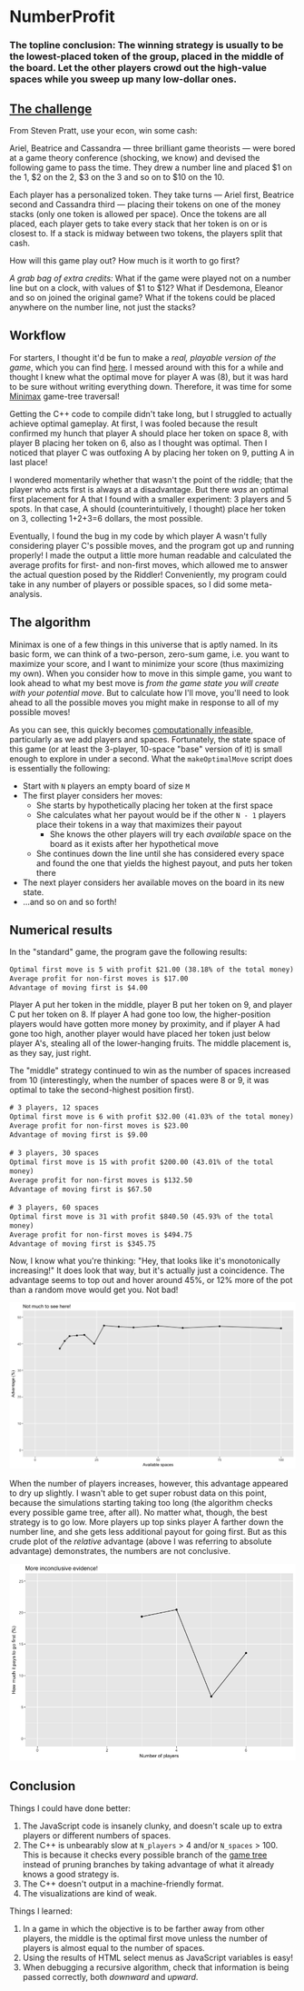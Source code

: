 # NumberProfit

### The topline conclusion: The winning strategy is usually to be the lowest-placed token of the group, placed in the middle of the board. Let the other players crowd out the high-value spaces while you sweep up many low-dollar ones.

## [The challenge](https://fivethirtyeight.com/features/step-1-game-theory-step-2-step-3-profit/)
From Steven Pratt, use your econ, win some cash:

Ariel, Beatrice and Cassandra — three brilliant game theorists — were bored at a game theory conference (shocking, we know) and devised the following game to pass the time. They drew a number line and placed $1 on the 1, $2 on the 2, $3 on the 3 and so on to $10 on the 10.

Each player has a personalized token. They take turns — Ariel first, Beatrice second and Cassandra third — placing their tokens on one of the money stacks (only one token is allowed per space). Once the tokens are all placed, each player gets to take every stack that her token is on or is closest to. If a stack is midway between two tokens, the players split that cash.

How will this game play out? How much is it worth to go first?

*A grab bag of extra credits:* What if the game were played not on a number line but on a clock, with values of $1 to $12? What if Desdemona, Eleanor and so on joined the original game? What if the tokens could be placed anywhere on the number line, not just the stacks?

## Workflow
For starters, I thought it'd be fun to make a *real, playable version of the game*, which you can find [here](https://johncmerfeld.github.io/numberProfit.html). I messed around with this for a while and thought I knew what the optimal move for player A was (8), but it was hard to be sure without writing everything down. Therefore, it was time for some [Minimax](https://en.wikipedia.org/wiki/Minimax) game-tree traversal!

Getting the C++ code to compile didn't take long, but I struggled to actually achieve optimal gameplay. At first, I was fooled because the result confirmed my hunch that player A should place her token on space 8, with player B placing her token on 6, also as I thought was optimal. Then I noticed that player C was outfoxing A by placing her token on 9, putting A in last place!

I wondered momentarily whether that wasn't the point of the riddle; that the player who acts first is always at a disadvantage. But there *was* an optimal first placement for A that I found with a smaller experiment: 3 players and 5 spots. In that case, A should (counterintuitively, I thought) place her token on 3, collecting 1+2+3=6 dollars, the most possible.

Eventually, I found the bug in my code by which player A wasn't fully considering player C's possible moves, and the program got up and running properly! I made the output a little more human readable and calculated the average profits for first- and non-first moves, which allowed me to answer the actual question posed by the Riddler! Conveniently, my program could take in any number of players or possible spaces, so I did some meta-analysis.

## The algorithm

Minimax is one of a few things in this universe that is aptly named. In its basic form, we can think of a two-person, zero-sum game, i.e. you want to maximize your score, and I want to minimize your score (thus maximizing my own). When you consider how to move in this simple game, you want to look ahead to what my best move is *from the game state you will create with your potential move*. But to calculate how I'll move, you'll need to look ahead to all the possible moves you might make in response to all of my possible moves!

As you can see, this quickly becomes [computationally infeasible](https://en.wikipedia.org/wiki/Game_complexity#Complexities_of_some_well-known_games), particularly as we add players and spaces. Fortunately, the state space of this game (or at least the 3-player, 10-space "base" version of it) is small enough to explore in under a second. What the `makeOptimalMove` script does is essentially the following:
  - Start with `N` players an empty board of size `M`
  - The first player considers her moves:
    - She starts by hypothetically placing her token at the first space
    - She calculates what her payout would be if the other `N - 1` players place their tokens in a way that maximizes their payout
      - She knows the other players will try each *available* space on the board as it exists after her hypothetical move
    - She continues down the line until she has considered every space and found the one that yields the highest payout, and puts her token there
  - The next player considers her available moves on the board in its new state.
  - ...and so on and so forth!

## Numerical results

In the "standard" game, the program gave the following results:
```
Optimal first move is 5 with profit $21.00 (38.18% of the total money)
Average profit for non-first moves is $17.00
Advantage of moving first is $4.00
```
Player A put her token in the middle, player B put her token on 9, and player C put her token on 8. If player A had gone too low, the higher-position players would have gotten more money by proximity, and if player A had gone too high, another player would have placed her token just below player A's, stealing all of the lower-hanging fruits. The middle placement is, as they say, just right.

The "middle" strategy continued to win as the number of spaces increased from 10 (interestingly, when the number of spaces were 8 or 9, it was optimal to take the second-highest position first).
```
# 3 players, 12 spaces
Optimal first move is 6 with profit $32.00 (41.03% of the total money)
Average profit for non-first moves is $23.00
Advantage of moving first is $9.00

# 3 players, 30 spaces
Optimal first move is 15 with profit $200.00 (43.01% of the total money)
Average profit for non-first moves is $132.50
Advantage of moving first is $67.50

# 3 players, 60 spaces
Optimal first move is 31 with profit $840.50 (45.93% of the total money)
Average profit for non-first moves is $494.75
Advantage of moving first is $345.75
```
Now, I know what you're thinking: "Hey, that looks like it's monotonically increasing!" It does look that way, but it's actually just a coincidence. The advantage seems to top out and hover around 45%, or 12% more of the pot than a random move would get you. Not bad!

![Unimpressive spaces plot](UnimpressivePlot.png)

When the number of players increases, however, this advantage appeared to dry up slightly. I wasn't able to get super robust data on this point, because the simulations starting taking too long (the algorithm checks every possible game tree, after all). No matter what, though, the best strategy is to go low. More players up top sinks player A farther down the number line, and she gets less additional payout for going first. But as this crude plot of the *relative* advantage (above I was referring to absolute advantage) demonstrates, the numbers are not conclusive.

![Unimpressive spaces plot](playerPlot.png)

## Conclusion
Things I could have done better:
  1. The JavaScript code is insanely clunky, and doesn't scale up to extra players or different numbers of spaces.
  2. The C++ is unbearably slow at `N_players` > 4 and/or `N_spaces` > 100. This is because it checks every possible branch of the [game tree](https://en.wikipedia.org/wiki/Game_tree) instead of pruning branches by taking advantage of what it already knows a good strategy is.
  3. The C++ doesn't output in a machine-friendly format.
  4. The visualizations are kind of weak.

Things I learned:
  1. In a game in which the objective is to be farther away from other players, the middle is the optimal first move unless the number of players is almost equal to the number of spaces.  
  2. Using the results of HTML select menus as JavaScript variables is easy!
  3. When debugging a recursive algorithm, check that information is being passed correctly, both *downward* and *upward*.

